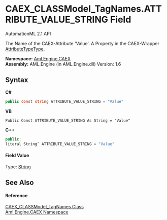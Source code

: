 # CAEX_CLASSModel_TagNames.ATTRIBUTE_VALUE_STRING Field
AutomationML 2.1 API 

The Name of the CAEX-Attribute 'Value'. A Property in the CAEX-Wrapper <a href="T_Aml_Engine_CAEX_AttributeTypeType">AttributeTypeType</a>.

**Namespace:**&nbsp;<a href="N_Aml_Engine_CAEX">Aml.Engine.CAEX</a><br />**Assembly:**&nbsp;AML.Engine (in AML.Engine.dll) Version: 1.6

## Syntax

**C#**<br />
``` C#
public const string ATTRIBUTE_VALUE_STRING = "Value"
```

**VB**<br />
``` VB
Public Const ATTRIBUTE_VALUE_STRING As String = "Value"
```

**C++**<br />
``` C++
public:
literal String^ ATTRIBUTE_VALUE_STRING = "Value"
```


#### Field Value
Type: <a href="https://docs.microsoft.com/dotnet/api/system.string" target="_parent" rel="noopener noreferrer">String</a>

## See Also


#### Reference
<a href="T_Aml_Engine_CAEX_CAEX_CLASSModel_TagNames">CAEX_CLASSModel_TagNames Class</a><br /><a href="N_Aml_Engine_CAEX">Aml.Engine.CAEX Namespace</a><br />